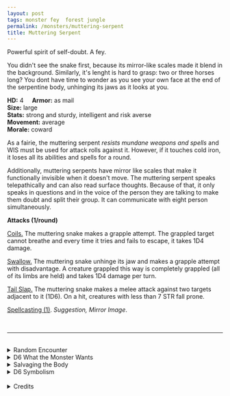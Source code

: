 ```yaml
---
layout: post
tags: monster fey  forest jungle
permalink: /monsters/muttering-serpent
title: Muttering Serpent
---
```


Powerful spirit of self-doubt. A fey.

You didn't see the snake first, because its mirror-like scales made it blend in the background. Similarly, it's lenght is hard to grasp: two or three horses long? You dont have time to wonder as you see your own face at the end of the serpentine body, unhinging its jaws as it looks at you.

**HD:** 4  &nbsp; &nbsp;  **Armor:** as mail <br>
**Size:** large <br>
**Stats:** strong and sturdy, intelligent and risk averse <br>
**Movement:** average <br>
**Morale:** coward <br>

As a fairie, the muttering serpent *resists mundane weapons and spells* and WIS must be used for attack rolls against it. However, if it touches cold iron, it loses all its abilities and spells for a round. 

Additionally, muttering serpents have mirror like scales that make it functionally invisible when it doesn't move. The muttering serpent speaks telepathically and can also read surface thoughts. Because of that, it only speaks in questions and in the voice of the person they are talking to make them doubt and split their group. It can communicate with eight person simultaneously.

**Attacks (1/round)**

<ins>Coils.</ins> The muttering snake makes a grapple attempt. The grappled target cannot breathe and every time it tries and fails to escape, it takes 1D4 damage.

<ins>Swallow.</ins> The muttering snake unhinge its jaw and makes a grapple attempt with disadvantage. A creature grappled this way is completely grappled (all of its limbs are held) and takes 1D4 damage per turn.

<ins>Tail Slap.</ins> The muttering snake makes a melee attack against two targets adjacent to it (1D6). On a hit, creatures with less than 7 STR fall prone.

<ins>Spellcasting (1)</ins>. *Suggestion, Mirror Image*. 

<br>

---

<br> 

<details markdown="1">
<summary>Random Encounter</summary>

1. **Monster:** 1 muttering snake.
1. **Lair:** An oily warren smelling like wood shavings and filled with doubtful whispers. <br>	&nbsp; OR <br>	**Omen:** "You wonder if you have left something behind."
1. **Spoor:** "Maybe if you split you could cover more ground".
1. **Tracks:** Oil residues that smell like wood shavings.
1. **Trace:** A group of adventurers. One of their members left by themself and never came back.
1. **Trace:** A lone mirrored scale.
</details>

<details markdown="1">
<summary>D6 What the Monster Wants</summary>

1. To goad people into making bad decisions.
1. Remove all traces of itself in the area.
1. Create a cult of doubters. Everytime somebody disparears, the cultist claim they had doubts about that person.
1. Make a deal with adventurers without ever being seen. It wants them to kill a rival.
1. Lure the prettiest, confident face to its perdition.
1. Find a truly confident and driven person.
</details>

<details markdown="1">
<summary>Salvaging the Body</summary>

Even dead, the head of a muttering serpent looks like whoever is looking at it. It is well sort after by introspective wizards. Its mirror scales are extremely valuable and make extravagant armors, but their invisibility property fades if it is not washed every day.

</details>

<details markdown="1">
<summary>D6 Symbolism</summary>

In local cultures the muttering serpent is a symbol of ...

1. Doubt
1. Imagination
1. Trickery
1. Loneliness
1. Taboo
1. Sacred 
</details>

<br>

<details markdown="1">
<summary>Credits</summary>
Muttering serpents are a creation of [Jacob Hurst, Evan Peterson, and Donnie Garcia](https://shop.swordfishislands.com/) found in [Hot Springs Island](https://shop.swordfishislands.com/the-dark-of-hot-springs-island/). The creatures are not statted in the book, so I made my own version. — SaltyGoo
</details>
